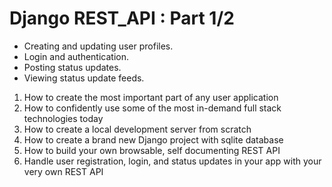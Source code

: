 # Django REST_API : Part 1/2

* Creating and updating user profiles.
* Login and authentication.
* Posting status updates.
* Viewing status update feeds.  


1. How to create the most important part of any user application
2. How to confidently use some of the most in-demand full stack technologies today
3. How to create a local development server from scratch
4. How to create a brand new Django project with sqlite database
5. How to build your own browsable, self documenting REST API
6. Handle user registration, login, and status updates in your app with your very own REST API
